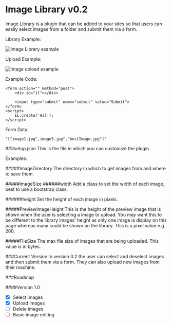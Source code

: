Image Library v0.2
===

Image Library is a plugin that can be added to your sites so that users can easily select images from a folder and submit them via a form.

Library Example:

![Image Library example](http://imgur.com/E01UGnQ.png)

Upload Example:

![Image upload example](http://imgur.com/myVcMo7.png)

Example Code:

```
<form action="" method="post">
    <div id="il"></div>

    <input type="submit" name="submit" value="Submit">
</form>
<script>
    IL.create('#il');
</script>
```

Form Data:

```
"["image1.jpg",image5.jpg","bestImage.jpg"]"
```

###setup.json
This is the file in which you can customize the plugin.

Examples:

#####ImageDirectory
The directory in which to get images from and where to save them.

#####ImageSize
######width
Add a class to set the width of each image, best to use a bootstrap class.

######height
Set the height of each image in pixels.

#####PreviewImageHeight
This is the height of the preview image that is shown when the user is selecting a image to upload. You may want this to be different to the library images' height as only one image is display on this page whereas many could be shown on the library. This is a pixel value e.g 200.

#####FileSize
The max file size of images that are being uploaded. This value is in bytes.


###Current Version
In version 0.2 the user can select and deselect images and then submit them via a form. They can also upload new images from their machine.

###Roadmap

####Version 1.0
- [x] Select images
- [x] Upload images
- [ ] Delete images
- [ ] Basic image editing